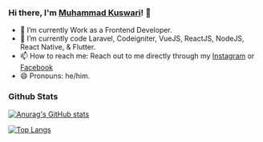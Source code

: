 ### Hi there, I'm [Muhammad Kuswari](https://github.com/mkuswari)! 👋

- 🔭 I’m currently Work as a Frontend Developer.
- 🌱 I’m currently code Laravel, Codeigniter, VueJS, ReactJS, NodeJS, React Native, & Flutter.
- 📫 How to reach me: Reach out to me directly through my [Instagram](https://instagram.com/mkuswari_) or [Facebook](https://facebook.com/muhkuswari)
- 😄 Pronouns: he/him.

### Github Stats

[![Anurag's GitHub stats](https://github-readme-stats.vercel.app/api?username=mkuswari)](https://github.com/anuraghazra/github-readme-stats)

[![Top Langs](https://github-readme-stats.vercel.app/api/top-langs/?username=mkuswari&layout=compact)](https://github.com/anuraghazra/github-readme-stats)
